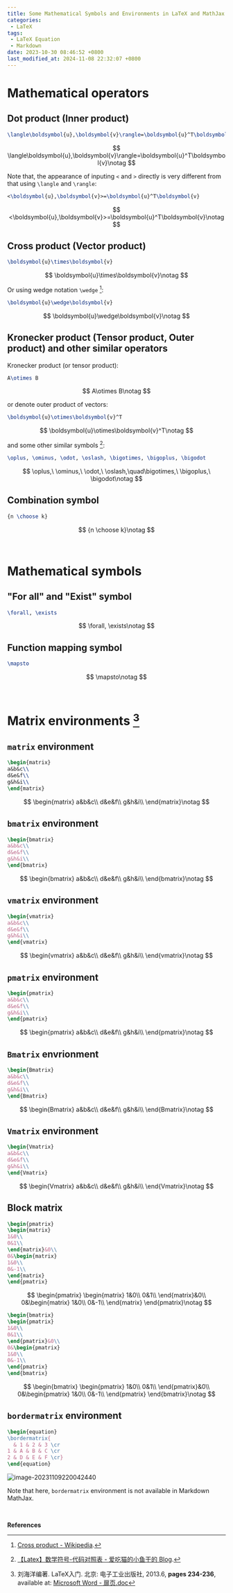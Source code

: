 ```yaml
---
title: Some Mathematical Symbols and Environments in LaTeX and MathJax
categories:
 - LaTeX
tags:
 - LaTeX Equation
 - Markdown
date: 2023-10-30 08:46:52 +0800
last_modified_at: 2024-11-08 22:32:07 +0800
---
```


# Mathematical operators

## Dot product (Inner product)

```latex
\langle\boldsymbol{u},\boldsymbol{v}\rangle=\boldsymbol{u}^T\boldsymbol{v}
```

$$
\langle\boldsymbol{u},\boldsymbol{v}\rangle=\boldsymbol{u}^T\boldsymbol{v}\notag
$$

Note that, the appearance of inputing `<` and `>` directly is very different from that using `\langle` and `\rangle`:

```latex
<\boldsymbol{u},\boldsymbol{v}>=\boldsymbol{u}^T\boldsymbol{v}
```

$$
<\boldsymbol{u},\boldsymbol{v}>=\boldsymbol{u}^T\boldsymbol{v}\notag
$$

## Cross product (Vector product)

```latex
\boldsymbol{u}\times\boldsymbol{v}
```

$$
\boldsymbol{u}\times\boldsymbol{v}\notag
$$

Or using wedge notation `\wedge` [^1]:

```latex
\boldsymbol{u}\wedge\boldsymbol{v}
```

$$
\boldsymbol{u}\wedge\boldsymbol{v}\notag
$$

## Kronecker product (Tensor product, Outer product) and other similar operators

Kronecker product (or tensor product): 

```latex
A\otimes B
```


$$
A\otimes B\notag
$$

or denote outer product of vectors:

```latex
\boldsymbol{u}\otimes\boldsymbol{v}^T
```

$$
\boldsymbol{u}\otimes\boldsymbol{v}^T\notag
$$


and some other similar symbols [^2]:

```latex
\oplus, \ominus, \odot, \oslash, \bigotimes, \bigoplus, \bigodot
```

$$
\oplus,\ \ominus,\ \odot,\ \oslash,\quad\bigotimes,\ \bigoplus,\ \bigodot\notag
$$

## Combination symbol

```latex
{n \choose k}
```

$$
{n \choose k}\notag
$$

<br>

# Mathematical symbols

## "For all" and "Exist" symbol

```latex
\forall, \exists
```

$$
\forall, \exists\notag
$$

## Function mapping symbol

```latex
\mapsto
```

$$
\mapsto\notag
$$

<br>

# Matrix environments [^3]

## `matrix` environment

```latex
\begin{matrix}
a&b&c\\
d&e&f\\
g&h&i\\
\end{matrix}
```

$$
\begin{matrix}
a&b&c\\
d&e&f\\
g&h&i\\
\end{matrix}\notag
$$

## `bmatrix` environment

```latex
\begin{bmatrix}
a&b&c\\
d&e&f\\
g&h&i\\
\end{bmatrix}
```

$$
\begin{bmatrix}
a&b&c\\
d&e&f\\
g&h&i\\
\end{bmatrix}\notag
$$

## `vmatrix` environment

```latex
\begin{vmatrix}
a&b&c\\
d&e&f\\
g&h&i\\
\end{vmatrix}
```

$$
\begin{vmatrix}
a&b&c\\
d&e&f\\
g&h&i\\
\end{vmatrix}\notag
$$

## `pmatrix` environment

```latex
\begin{pmatrix}
a&b&c\\
d&e&f\\
g&h&i\\
\end{pmatrix}
```

$$
\begin{pmatrix}
a&b&c\\
d&e&f\\
g&h&i\\
\end{pmatrix}\notag
$$

## `Bmatrix` envrionment

```latex
\begin{Bmatrix}
a&b&c\\
d&e&f\\
g&h&i\\
\end{Bmatrix}
```

$$
\begin{Bmatrix}
a&b&c\\
d&e&f\\
g&h&i\\
\end{Bmatrix}\notag
$$

## `Vmatrix` environment

```latex
\begin{Vmatrix}
a&b&c\\
d&e&f\\
g&h&i\\
\end{Vmatrix}
```

$$
\begin{Vmatrix}
a&b&c\\
d&e&f\\
g&h&i\\
\end{Vmatrix}\notag
$$

## Block matrix

```latex
\begin{pmatrix}
\begin{matrix}
1&0\\
0&1\\
\end{matrix}&0\\
0&\begin{matrix}
1&0\\
0&-1\\
\end{matrix}
\end{pmatrix}
```

$$
\begin{pmatrix}
\begin{matrix}
1&0\\
0&1\\
\end{matrix}&0\\
0&\begin{matrix}
1&0\\
0&-1\\
\end{matrix}
\end{pmatrix}\notag
$$

```latex
\begin{bmatrix}
\begin{pmatrix}
1&0\\
0&1\\
\end{pmatrix}&0\\
0&\begin{pmatrix}
1&0\\
0&-1\\
\end{pmatrix}
\end{bmatrix}
```

$$
\begin{bmatrix}
\begin{pmatrix}
1&0\\
0&1\\
\end{pmatrix}&0\\
0&\begin{pmatrix}
1&0\\
0&-1\\
\end{pmatrix}
\end{bmatrix}\notag
$$

## `bordermatrix` environment

```latex
\begin{equation}
\bordermatrix{
  & 1 & 2 & 3 \cr
1 & A & B & C \cr
2 & D & E & F \cr} 
\end{equation}
```

![image-20231109220042440](https://raw.githubusercontent.com/HelloWorld-1017/blog-images/main/imgs/202311092202616.png)

Note that here, `bordermatrix` environment is not available in Markdown MathJax.

<br>

**References**

[^1]: [Cross product - Wikipedia](https://en.wikipedia.org/wiki/Cross_product).
[^2]: [【Latex】数学符号-代码对照表 - 爱吃猫的小鱼干的 Blog](https://su-lemon.gitee.io/post/73a19565.html).
[^3]: 刘海洋编著. LaTeX入门. 北京: 电子工业出版社, 2013.6, **pages 234-236**, available at: [Microsoft Word - 扉页.doc](https://yun.weicheng.men/Book/LaTeX%E5%85%A5%E9%97%A8.pdf) 